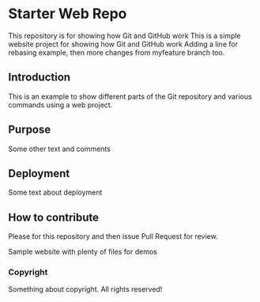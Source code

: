 # Starter Web Repo

This repository is for showing how Git and GitHub work
This is a simple website project for showing how Git and GitHub work
Adding a line for rebasing example, then more changes from myfeature branch too.

## Introduction

This is an example to show different parts of the Git repository and various commands using a web project.

## Purpose

Some other text and comments

## Deployment

Some text about deployment

## How to contribute

Please for this repository and then issue Pull Request for review.

Sample website with plenty of files for demos

### Copyright
Something about copyright. All rights reserved!